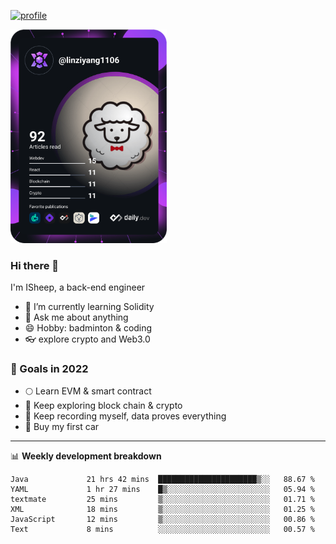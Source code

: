[![profile](http://img.codelin.xyz/hello-im-isheep.svg)](https://www.calligrapher.ai/)

<a href="https://app.daily.dev/linziyang1106"><img src="/devcard.png" width="250" alt="ISheep's Dev Card"/></a>

### Hi there 🐏

I'm ISheep, a back-end engineer

- 🔭 I’m currently learning Solidity
- 💬 Ask me about anything
- 😄 Hobby: badminton & coding
- 👓 explore crypto and Web3.0

### 🚀 Goals in 2022
+ 🌕 Learn EVM & smart contract
+ 🤔 Keep exploring block chain & crypto
+ 🐏 Keep recording myself, data proves everything
+ 🚗 Buy my first car

-------

📊 **Weekly development breakdown**
<!--START_SECTION:waka-->

```text
Java             21 hrs 42 mins  ██████████████████████▒░░   88.67 %
YAML             1 hr 27 mins    █▒░░░░░░░░░░░░░░░░░░░░░░░   05.94 %
textmate         25 mins         ▒░░░░░░░░░░░░░░░░░░░░░░░░   01.71 %
XML              18 mins         ▒░░░░░░░░░░░░░░░░░░░░░░░░   01.25 %
JavaScript       12 mins         ▒░░░░░░░░░░░░░░░░░░░░░░░░   00.86 %
Text             8 mins          ░░░░░░░░░░░░░░░░░░░░░░░░░   00.57 %
```

<!--END_SECTION:waka-->
